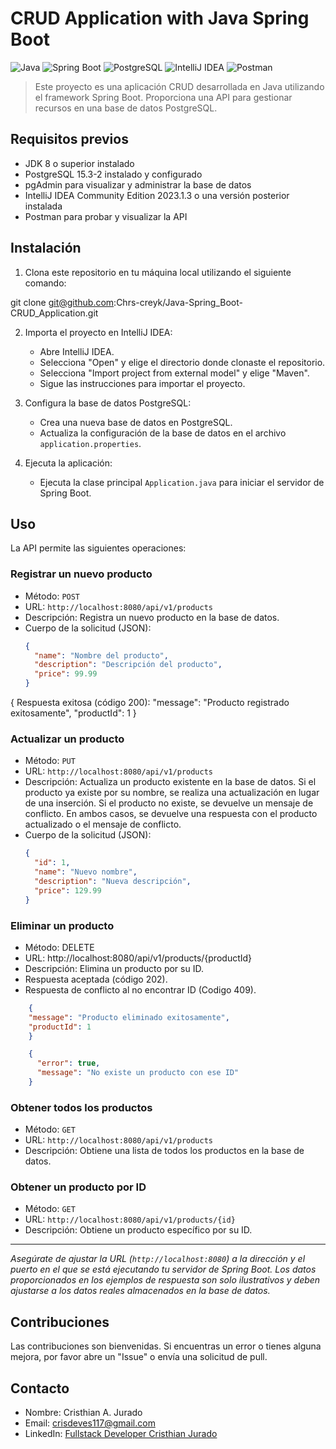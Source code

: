 # CRUD Application with Java Spring Boot

![Java](https://img.shields.io/badge/java-%3E%3D8-blue)
![Spring Boot](https://img.shields.io/badge/spring%20boot-%3E%3D2.5-green)
![PostgreSQL](https://img.shields.io/badge/postgresql-%3E%3D15.3-ff69b4)
![IntelliJ IDEA](https://img.shields.io/badge/intellij%20idea-%3E%3D2023.1.3-orange)
![Postman](https://img.shields.io/badge/postman-visualize%20API-green)

> Este proyecto es una aplicación CRUD desarrollada en Java utilizando el framework Spring Boot. Proporciona una API
> para gestionar recursos en una base de datos PostgreSQL.

## Requisitos previos

- JDK 8 o superior instalado
- PostgreSQL 15.3-2 instalado y configurado
- pgAdmin para visualizar y administrar la base de datos
- IntelliJ IDEA Community Edition 2023.1.3 o una versión posterior instalada
- Postman para probar y visualizar la API

## Instalación

1. Clona este repositorio en tu máquina local utilizando el siguiente comando:

git clone git@github.com:Chrs-creyk/Java-Spring_Boot-CRUD_Application.git

2. Importa el proyecto en IntelliJ IDEA:
    - Abre IntelliJ IDEA.
    - Selecciona "Open" y elige el directorio donde clonaste el repositorio.
    - Selecciona "Import project from external model" y elige "Maven".
    - Sigue las instrucciones para importar el proyecto.

3. Configura la base de datos PostgreSQL:
    - Crea una nueva base de datos en PostgreSQL.
    - Actualiza la configuración de la base de datos en el archivo `application.properties`.

4. Ejecuta la aplicación:
    - Ejecuta la clase principal `Application.java` para iniciar el servidor de Spring Boot.

## Uso

La API permite las siguientes operaciones:

### Registrar un nuevo producto

- Método: `POST`
- URL: `http://localhost:8080/api/v1/products`
- Descripción: Registra un nuevo producto en la base de datos.
- Cuerpo de la solicitud (JSON):
  ```json
  {
    "name": "Nombre del producto",
    "description": "Descripción del producto",
    "price": 99.99
  }

{
Respuesta exitosa (código 200):
"message": "Producto registrado exitosamente",
"productId": 1
}

### Actualizar un producto

- Método: `PUT`
- URL: `http://localhost:8080/api/v1/products`
- Descripción: Actualiza un producto existente en la base de datos. Si el producto ya existe por su nombre, se realiza
  una actualización en lugar de una inserción. Si el producto no existe, se devuelve un mensaje de conflicto. En ambos
  casos, se devuelve una respuesta con el producto actualizado o el mensaje de conflicto.
- Cuerpo de la solicitud (JSON):
  ```json
  {
    "id": 1,
    "name": "Nuevo nombre",
    "description": "Nueva descripción",
    "price": 129.99
  }

### Eliminar un producto

- Método: DELETE
- URL: http://localhost:8080/api/v1/products/{productId}
- Descripción: Elimina un producto por su ID.
- Respuesta aceptada (código 202).
- Respuesta de conflicto al no encontrar ID (Codigo 409).

```json
    {
    "message": "Producto eliminado exitosamente",
    "productId": 1
    }
```
```json
    {
      "error": true,
      "message": "No existe un producto con ese ID"
    }
 ```
### Obtener todos los productos

- Método: `GET`
- URL: `http://localhost:8080/api/v1/products`
- Descripción: Obtiene una lista de todos los productos en la base de datos.

### Obtener un producto por ID

- Método: `GET`
- URL: `http://localhost:8080/api/v1/products/{id}`
- Descripción: Obtiene un producto específico por su ID.

__________________________________________________________
*Asegúrate de ajustar la URL (`http://localhost:8080`) a la dirección y el puerto en el que se está ejecutando tu
servidor de Spring Boot. Los datos proporcionados en los ejemplos de respuesta son solo ilustrativos y deben ajustarse a
los datos reales almacenados en la base de datos.*

## Contribuciones

Las contribuciones son bienvenidas. Si encuentras un error o tienes alguna mejora, por favor abre un "Issue" o envía una
solicitud de pull.

## Contacto

- Nombre: Cristhian A. Jurado
- Email: crisdeves117@gmail.com
- LinkedIn: [Fullstack Developer Cristhian Jurado](https://www.linkedin.com/in/fullstack-developer-cristhian-jurado/)
